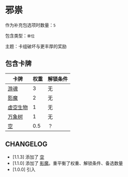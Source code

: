# 邪祟

作为补充包选项时数量：`5`

包含类型：`单位`

主题：卡组破坏与更丰厚的奖励

## 包含卡牌

卡牌 | 权重 | 解锁条件
--- | --- | ---
[游魂](../卡牌/游魂.md) | 3 | 无
[影魔](../卡牌/影魔.md) | 2 | 无
[虚空生物](../卡牌/虚空生物.md) | 1 | 无
[万象树](../卡牌/万象树.md) | 1 | 无
[空](../卡牌/空.md) | 0.5 | ？

## CHANGELOG

- [1.1.3] 添加了 [空](../卡牌/空.md)
- [1.1.0] 添加了 [影魔](../卡牌/影魔.md)。重平衡了权重、解锁条件、备选数量
- [1.0.0] 引入
